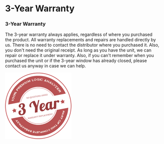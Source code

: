 # 3-Year Warranty

### 3-Year Warranty

The 3-year warranty always applies, regardless of where you purchased the product. All warranty replacements and repairs are handled directly by us. There is no need to contact the distributor where you purchased it. Also, you don't need the original receipt. As long as you have the unit, we can repair or replace it under warranty. Also, if you can't remember when you purchased the unit or if the 3-year window has already closed, please contact us anyway in case we can help.

![](../.gitbook/assets/saleae-warranty-sticker.png)









